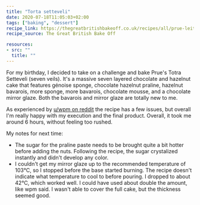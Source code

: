 ```yaml
---
title: "Torta setteveli"
date: 2020-07-18T11:05:03+02:00
tags: ["baking", "dessert"]
recipe_link: https://thegreatbritishbakeoff.co.uk/recipes/all/prue-leith-torta-setteveli/
recipe_source: The Great British Bake Off

resources:
- src: ""
  title: ""
---
```


For my birthday, I decided to take on a challenge and bake Prue's Totra Setteveli (seven veils). It's a massive seven layered chocolate and hazelnut cake that features génoise sponge, chocolate hazelnut praline, hazelnut bavarois, more sponge, more bavarois, chocolate mousse, and a chocolate mirror glaze. Both the bavarois and mirror glaze are totally new to me.

As experienced by [u/wpm on reddit](https://www.reddit.com/r/bakeoff/comments/a7t5ue/has_anyone_tried_the_torta_setteveli_recipe_from/ec5mp21/) the recipe has a few issues, but overall I'm really happy with my execution and the final product. Overall, it took me around 6 hours, without feeling too rushed.

My notes for next time:

* The sugar for the praline paste needs to be brought quite a bit hotter before adding the nuts. Following the recipe, the sugar crystalized instantly and didn't develop any color.
* I couldn't get my mirror glaze up to the recommended temperature of 103℃, so I stopped before the base started burning. The recipe doesn't indicate what temperature to cool to before pouring. I dropped to about 42℃, which worked well. I could have used about double the amount, like wpm said. I wasn't able to cover the full cake, but the thickness seemed good.
